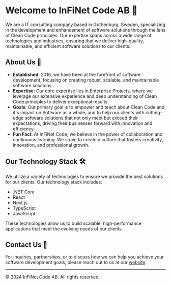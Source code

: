 # Welcome to InFiNet Code AB 👋

We are a IT consulting company based in Gothenburg, Sweden, specializing in the development and enhancement of software solutions through the lens of Clean Code principles. Our expertise spans across a wide range of technologies and industries, ensuring that we deliver high-quality, maintainable, and efficient software solutions to our clients.

## About Us 📖

- **Established**: 2016, we have been at the forefront of software development, focusing on creating robust, scalable, and maintainable software solutions.
- **Expertise**: Our core expertise lies in Enterprise Projects, where we leverage our extensive experience and deep understanding of Clean Code principles to deliver exceptional results.
- **Goals**: Our primary goal is to empower and teach about Clean Code and it's impact on Software as a whole, and to help our clients with cutting-edge software solutions that not only meet but exceed their expectations, driving their businesses forward with innovation and efficiency.
- **Fun Fact**: At InFiNet Code, we believe in the power of collaboration and continuous learning. We strive to create a culture that fosters creativity, innovation, and professional growth.

## Our Technology Stack 🛠️

We utilize a variety of technologies to ensure we provide the best solutions for our clients. Our technology stack includes:

- .NET Core
- React
- Next.js
- TypeScript
- JavaScript

These technologies allow us to build scalable, high-performance applications that meet the evolving needs of our clients.

## Contact Us 📩

For inquiries, partnerships, or to discuss how we can help you achieve your software development goals, please reach out to us at our [website](https://www.infinetcode.se/).

---

© 2024 InFiNet Code AB. All rights reserved.
